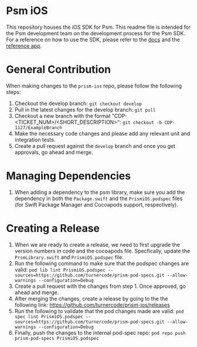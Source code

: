 # Psm iOS

This repository houses the iOS SDK for Psm. This readme file is intended for the Psm development team on the development process for the Psm SDK. For a reference on how to use the SDK, please refer to the [docs](http://docs.wmcdp.io/docs/prism/ios/gettingstarted/) and the [reference app](https://github.com/turnercode/prism-ref-app-ios).

# General Contribution

When making changes to the `prism-ios` repo, please follow the following steps:

1. Checkout the develop branch: `git checkout develop`
2. Pull in the latest changes for the develop branch: `git pull`
3. Checkout a new branch with the format "CDP-<TICKET_NUM>/<SHORT_DESCRIPTION>": `git checkout -b CDP-1127/ExampleBranch`
4. Make the necessary code changes and please add any relevant unit and integration tests.
5. Create a pull request against the `develop` branch and once you get approvals, go ahead and merge.

# Managing Dependencies

1. When adding a dependency to the psm library, make sure you add the dependency in both the `Package.swift` and the `PrismiOS.podspec` files (for Swift Package Manager and Cocoapods support, respectively). 

# Creating a Release

1. When we are ready to create a release, we need to first upgrade the version numbers in code and the cocoapods file. Specfically, update the `PrsmLibrary.swift` and `PrismiOS.podspec` file.
2. Run the following command to make sure that the podspec changes are valid: `pod lib lint PrismiOS.podspec --sources=https://github.com/turnercode/prism-pod-specs.git --allow-warnings --configuration=Debug`
3. Create a pull request with the changes from step 1. Once approved, go ahead and merge.
4. After merging the changes, create a release by going to the the following link: https://github.com/turnercode/prism-ios/releases
5. Run the following to validate that the pod changes made are valid: `pod spec lint PrismiOS.podspec --sources=https://github.com/turnercode/prism-pod-specs.git --allow-warnings --configuration=Debug`
6. Finally, push the changes to the internal pod-spec repo: `pod repo push prism-pod-specs PrismiOS.podspec`
